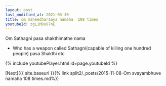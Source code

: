 ```yaml
---
layout: post
last_modified_at: 2021-03-30
title: om maheedharaaya namaha  108 times
youtubeId: zgL1MDu87nE
---
```

 
 
Om Sathagni pasa shakthimathe nama 
 
 -  Who has a weapon called Sathagni(capable of killing one hundred people)   pasa  Shakthi etc  
 
  
 
  
 
 
 
 
 
 


{% include youtubePlayer.html id=page.youtubeId %}
 
[Next]({{ site.baseurl }}{% link  split2/_posts/2015-11-08-Om svayambhuve namaha 108 times.md%})
 
